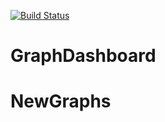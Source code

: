 [![Build Status](https://travis-ci.org/AdamBlunn/NewGraphs.svg?branch=master)](https://travis-ci.org/AdamBlunn/NewGraphs)
# GraphDashboard
# NewGraphs
